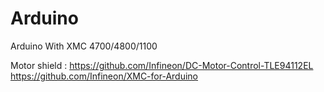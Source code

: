 # Arduino
Arduino With XMC 4700/4800/1100


Motor shield : https://github.com/Infineon/DC-Motor-Control-TLE94112EL
 https://github.com/Infineon/XMC-for-Arduino
